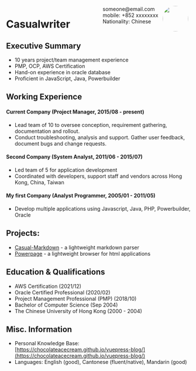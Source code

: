 <img style="float:right;border-radius:50%;width:70px;padding:6px" src="avatar-man.jpg" />

<span style="float:right;padding:6px">
  someone@email.com <br> mobile: +852 xxxxxxxx <br> Nationality: Chinese
</span>

# Casualwriter

## Executive Summary

* 10 years project/team management experience
* PMP, OCP, AWS Certification
* Hand-on experience in oracle database
* Proficient in JavaScript, Java, Powerbuilder

## Working Experience

#### Current Company (Project Manager, 2015/08 - present)

* Lead team of 10 to oversee conception, requirement gathering, documentation and rollout.
* Conduct troubleshooting, analysis and support. Gather user feedback, document bugs and change requests.

#### Second Company (System Analyst, 2011/06 - 2015/07)

* Led team of 5 for application development
* Coordinated with developers, support staff and vendors across Hong Kong, China, Taiwan

#### My first Company (Analyst Programmer, 2005/01 - 2011/05)

* Develop multiple applications using Javascript, Java, PHP, Powerbuilder, Oracle

## Projects:

* [Casual-Markdown](https://github.com/casualwriter/powerpage) - a lightweight markdown parser
* [Powerpage](https://github.com/casualwriter/powerpage) - a lightweight browser for html applications

## Education & Qualifications

* AWS Certification (2021/12)
* Oracle Certified Professional (2020/02)
* Project Management Professional (PMP) (2018/10)
* Bachelor of Computer Science (Sep 2004)
* The Chinese University of Hong Kong (2000 - 2004)

## Misc. Information

* Personal Knowledge Base: [https://chocolateacecream.github.io/vuepress-blog/](https://chocolateacecream.github.io/vuepress-blog/)
* Languages: English (good), Cantonese (fluent/native), Mandarin (good)
